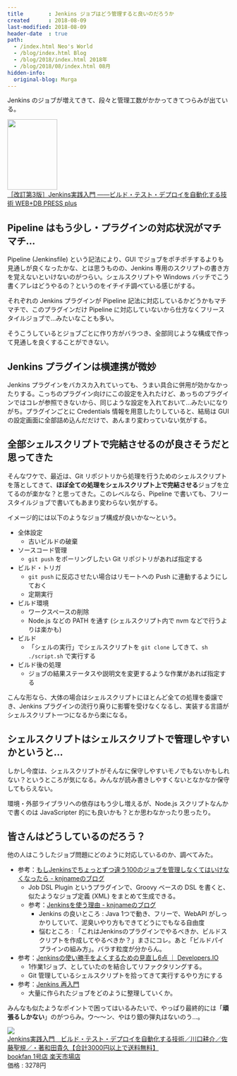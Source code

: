 ```yaml
---
title        : Jenkins ジョブはどう管理すると良いのだろうか
created      : 2018-08-09
last-modified: 2018-08-09
header-date  : true
path:
  - /index.html Neo's World
  - /blog/index.html Blog
  - /blog/2018/index.html 2018年
  - /blog/2018/08/index.html 08月
hidden-info:
  original-blog: Murga
---
```


Jenkins のジョブが増えてきて、段々と管理工数がかかってきてつらみが出ている。

<div class="ad-amazon">
  <div class="ad-amazon-image">
    <a href="https://www.amazon.co.jp/dp/B07JGWKRZQ?tag=neos21-22&amp;linkCode=osi&amp;th=1&amp;psc=1">
      <img src="https://m.media-amazon.com/images/I/51RJPWr1wfL._SL160_.jpg" width="113" height="160">
    </a>
  </div>
  <div class="ad-amazon-info">
    <div class="ad-amazon-title">
      <a href="https://www.amazon.co.jp/dp/B07JGWKRZQ?tag=neos21-22&amp;linkCode=osi&amp;th=1&amp;psc=1">［改訂第3版］Jenkins実践入門 ――ビルド・テスト・デプロイを自動化する技術 WEB+DB PRESS plus</a>
    </div>
  </div>
</div>

## Pipeline はもう少し・プラグインの対応状況がマチマチ…

Pipeline (Jenkinsfile) という記法により、GUI でジョブをポチポチするよりも見通しが良くなったかな、とは思うものの、Jenkins 専用のスクリプトの書き方を覚えないといけないのがつらい。シェルスクリプトや Windows バッチでこう書くアレはどうやるの？というのをイチイチ調べている感じがする。

それぞれの Jenkins プラグインが Pipeline 記法に対応しているかどうかもマチマチで、このプラグインだけ Pipeline に対応していないから仕方なくフリースタイルジョブで…みたいなことも多い。

そうこうしているとジョブごとに作り方がバラつき、全部同じような構成で作って見通しを良くすることができない。

## Jenkins プラグインは横連携が微妙

Jenkins プラグインをバカスカ入れていっても、うまい具合に併用が効かなかったりする。こっちのプラグイン向けにこの設定を入れたけど、あっちのプラグインではコレが参照できないから、同じような設定を入れておいて…みたいになりがち。プラグインごとに Credentials 情報を用意したりしていると、結局は GUI の設定画面に全部詰め込んだだけで、あんまり変わっていない気がする。

## 全部シェルスクリプトで完結させるのが良さそうだと思ってきた

そんなワケで、最近は、Git リポジトリから処理を行うためのシェルスクリプトを落としてきて、**ほぼ全ての処理をシェルスクリプト上で完結させる**ジョブを立てるのが楽かな？と思ってきた。このレベルなら、Pipeline で書いても、フリースタイルジョブで書いてもあまり変わらない気がする。

イメージ的には以下のようなジョブ構成が良いかな〜という。

- 全体設定
  - 古いビルドの破棄
- ソースコード管理
  - `git push` をポーリングしたい Git リポジトリがあれば指定する
- ビルド・トリガ
  - `git push` に反応させたい場合はリモートへの Push に連動するようにしておく
  - 定期実行
- ビルド環境
  - ワークスペースの削除
  - Node.js などの PATH を通す (シェルスクリプト内で nvm などで行うよりは楽かも)
- ビルド
  - 「シェルの実行」でシェルスクリプトを `git clone` してきて、`sh ./script.sh` で実行する
- ビルド後の処理
  - ジョブの結果ステータスや説明文を変更するような作業があれば指定する

こんな形なら、大体の場合はシェルスクリプトにほとんど全ての処理を委譲でき、Jenkins プラグインの流行り廃りに影響を受けなくなるし、実装する言語がシェルスクリプト一つになるから楽になる。

## シェルスクリプトはシェルスクリプトで管理しやすいかというと…

しかし今度は、シェルスクリプトがそんなに保守しやすいモノでもないかもしれない？というところが気になる。みんなが読み書きしやすくないとなかなか保守してもらえない。

環境・外部ライブラリへの依存はもう少し増えるが、Node.js スクリプトなんかで書くのは JavaScripter 的にも良いかも？とか思わなかったり思ったり。

## 皆さんはどうしているのだろう？

他の人はこうしたジョブ問題にどのように対応しているのか、調べてみた。

- 参考：[もしJenkinsでちょっとずつ違う100のジョブを管理しなくてはいけなくなったら - knjnameのブログ](https://knjname.hateblo.jp/entry/2015/01/06/025459)
  - Job DSL Plugin というプラグインで、Groovy ベースの DSL を書くと、似たようなジョブ定義 (XML) をまとめて生成できる。
  - 参考：[Jenkinsを使う理由 - knjnameのブログ](https://knjname.hateblo.jp/entry/2014/03/18/032905)
      - Jenkins の良いところ : Java 1つで動き、フリーで、WebAPI がしっかりしていて、泥臭いやり方もできてどうにでもなる自由度
      - 悩むところ : 「これはJenkinsのプラグインでやるべきか、ビルドスクリプトを作成してやるべきか？」まさにコレ。あと「ビルドパイプラインの組み方」。バラす粒度が分からん。
- 参考：[Jenkinsの使い勝手をよくするための見直し6点 ｜ Developers.IO](https://dev.classmethod.jp/tool/jenkins/jenkins-refactoring-jobs/)
  - 1作業1ジョブ、としていたのを結合してリファクタリングする。
  - Git 管理しているシェルスクリプトを拾ってきて実行するやり方にする
- 参考：[Jenkins 再入門](https://www.slideshare.net/miyajan/jenkins-61133952)
  - 大量に作られたジョブをどのように整理していくか。

みんなも似たようなポイントで困ってはいるみたいで、やっぱり最終的には「**頑張るしかない**」のがつらみ。ウ〜〜ン、やはり銀の弾丸はないのう…。

<div class="ad-rakuten">
  <div class="ad-rakuten-image">
    <a href="https://hb.afl.rakuten.co.jp/hgc/g00rd1d2.waxyc436.g00rd1d2.waxyde08/?pc=https%3A%2F%2Fitem.rakuten.co.jp%2Fbooxstore%2Fbk-4774189286%2F&amp;m=http%3A%2F%2Fm.rakuten.co.jp%2Fbooxstore%2Fi%2F11954029%2F">
      <img src="https://thumbnail.image.rakuten.co.jp/@0_mall/booxstore/cabinet/00837/bk4774189286.jpg?_ex=128x128">
    </a>
  </div>
  <div class="ad-rakuten-info">
    <div class="ad-rakuten-title">
      <a href="https://hb.afl.rakuten.co.jp/hgc/g00rd1d2.waxyc436.g00rd1d2.waxyde08/?pc=https%3A%2F%2Fitem.rakuten.co.jp%2Fbooxstore%2Fbk-4774189286%2F&amp;m=http%3A%2F%2Fm.rakuten.co.jp%2Fbooxstore%2Fi%2F11954029%2F">Jenkins実践入門　ビルド・テスト・デプロイを自動化する技術／川口耕介／佐藤聖規／・著和田貴久【合計3000円以上で送料無料】</a>
    </div>
    <div class="ad-rakuten-shop">
      <a href="https://hb.afl.rakuten.co.jp/hgc/g00rd1d2.waxyc436.g00rd1d2.waxyde08/?pc=https%3A%2F%2Fwww.rakuten.co.jp%2Fbooxstore%2F&amp;m=http%3A%2F%2Fm.rakuten.co.jp%2Fbooxstore%2F">bookfan 1号店 楽天市場店</a>
    </div>
    <div class="ad-rakuten-price">価格 : 3278円</div>
  </div>
</div>
